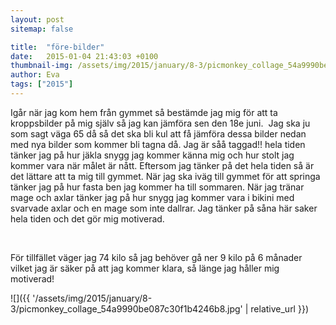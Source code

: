 ```yaml
---
layout: post
sitemap: false

title:  "före-bilder"
date:   2015-01-04 21:43:03 +0100
thumbnail-img: /assets/img/2015/january/8-3/picmonkey_collage_54a9990be087c30f1b4246b8.jpg
author: Eva
tags: ["2015"]
---
```


Igår när jag kom hem från gymmet så bestämde jag mig för att ta kroppsbilder på mig själv så jag kan jämföra sen den 18e juni.  Jag ska ju som sagt väga 65 då så det ska bli kul att få jämföra dessa bilder nedan med nya bilder som kommer bli tagna då. Jag är såå taggad!! hela tiden tänker jag på hur jäkla snygg jag kommer känna mig och hur stolt jag kommer vara när målet är nått. Eftersom jag tänker på det hela tiden så är det lättare att ta mig till gymmet. När jag ska iväg till gymmet för att springa tänker jag på hur fasta ben jag kommer ha till sommaren. När jag tränar mage och axlar tänker jag på hur snygg jag kommer vara i bikini med svarvade axlar och en mage som inte dallrar. Jag tänker på såna här saker hela tiden och det gör mig motiverad. 




 




För tillfället väger jag 74 kilo så jag behöver gå ner 9 kilo på 6 månader vilket jag är säker på att jag kommer klara, så länge jag håller mig motiverad!

![]({{ '/assets/img/2015/january/8-3/picmonkey_collage_54a9990be087c30f1b4246b8.jpg'  | relative_url }})

